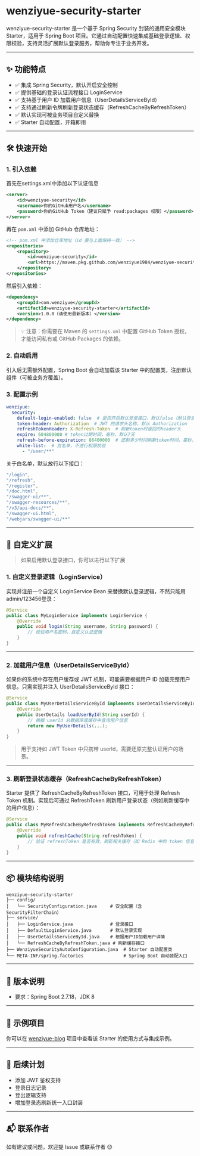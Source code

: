 
# **wenziyue-security-starter**

wenziyue-security-starter 是一个基于 Spring Security 封装的通用安全模块 Starter，适用于 Spring Boot 项目。它通过自动配置快速集成基础登录逻辑、权限校验，支持灵活扩展默认登录服务，帮助你专注于业务开发。

------

## **✨ 功能特点**

- ✅ 集成 Spring Security，默认开启安全控制
- ✅ 提供基础的登录认证流程接口 LoginService
- ✅ 支持基于用户 ID 加载用户信息（UserDetailsServiceById）
- ✅ 支持通过刷新令牌刷新登录状态缓存（RefreshCacheByRefreshToken）
- ✅ 默认实现可被业务项目自定义替换
- ✅ Starter 自动配置，开箱即用

------

## **🛠️ 快速开始**

### **1. 引入依赖**

首先在settings.xml中添加以下认证信息
```xml
<server>
    <id>wenziyue-security</id>
    <username>你的GitHub用户名</username>
    <password>你的GitHub Token（建议只赋予 read:packages 权限）</password>
</server>
```

再在 `pom.xml` 中添加 GitHub 仓库地址：

```xml
<!-- pom.xml 中添加仓库地址（id 要与上面保持一致） -->
<repositories>
    <repository>
        <id>wenziyue-security</id>
        <url>https://maven.pkg.github.com/wenziyue1984/wenziyue-security-starter</url>
    </repository>
</repositories>
```
然后引入依赖：

```xml
<dependency>
    <groupId>com.wenziyue</groupId>
    <artifactId>wenziyue-security-starter</artifactId>
    <version>1.0.0（请使用最新版本）</version>
</dependency>
```

> 💡 注意：你需要在 Maven 的 `settings.xml` 中配置 GitHub Token 授权，才能访问私有或 GitHub Packages 的依赖。

### **2. 自动启用**

引入后无需额外配置，Spring Boot 会自动加载该 Starter 中的配置类，注册默认组件（可被业务方覆盖）。

### **3. 配置示例**
```yaml
wenziyue:
  security:
    default-login-enabled: false  # 是否开启默认登录接口，默认false（默认登录接口只适用于简单的demo或者测试使用，请勿用于生产环境）
    token-header: Authorization  # JWT 的请求头名称，默认 Authorization
    refreshTokenHeader: X-Refresh-Token  # 刷新token时返回的header头
    expire: 604800000 # token过期时间，毫秒，默认7天
    refresh-before-expiration: 86400000  # 还剩多少时间刷新token时间，毫秒，默认1天
    white-list:  # 白名单，不进行权限校验
      - "/user/**"
```
关于白名单，默认放行以下接口：
```yaml
"/login",
"/refresh",
"/register",
"/doc.html",
"/swagger-ui/**",
"/swagger-resources/**",
"/v3/api-docs/**",
"/swagger-ui.html",
"/webjars/swagger-ui/**"
```

------

## **🔧 自定义扩展**
> 如果启用默认登录接口，你可以进行以下扩展

### **1. 自定义登录逻辑（LoginService）**

实现并注册一个自定义 LoginService Bean 来替换默认登录逻辑，不然只能用admin/123456登录：

```java
@Service
public class MyLoginService implements LoginService {
    @Override
    public void login(String username, String password) {
        // 校验用户名密码、自定义认证逻辑
    }
}
```

------

### **2. 加载用户信息（UserDetailsServiceById）**

如果你的系统中存在用户缓存或 JWT 机制，可能需要根据用户 ID 加载完整用户信息。只需实现并注入 UserDetailsServiceById 接口：

```java
@Service
public class MyUserDetailsServiceById implements UserDetailsServiceById {
    @Override
    public UserDetails loadUserById(String userId) {
        // 根据 userId 从数据库或缓存中查询用户信息
        return new MyUserDetails(...);
    }
}
```

> 用于支持如 JWT Token 中只携带 userId，需要还原完整认证用户的场景。

------





### **3. 刷新登录状态缓存（RefreshCacheByRefreshToken）**

Starter 提供了 RefreshCacheByRefreshToken 接口，可用于处理 Refresh Token 机制。实现后可通过 RefreshToken 刷新用户登录状态（例如刷新缓存中的用户信息）：

```java
@Service
public class MyRefreshCacheByRefreshToken implements RefreshCacheByRefreshToken {
    @Override
    public void refreshCache(String refreshToken) {
        // 验证 refreshToken 是否有效，刷新相关缓存（如 Redis 中的 token 信息）
    }
}
```

------

## **📦 模块结构说明**

```
wenziyue-security-starter
├── config/
│   └── SecurityConfiguration.java     # 安全配置（含 SecurityFilterChain）
├── service/
│   ├── LoginService.java              # 登录接口
│   ├── DefaultLoginService.java       # 默认登录实现
│   ├── UserDetailsServiceById.java    # 根据用户ID加载用户详情
│   └── RefreshCacheByRefreshToken.java # 刷新缓存接口
├── WenziyueSecurityAutoConfiguration.java  # Starter 自动配置类
└── META-INF/spring.factories               # Spring Boot 自动装配入口
```

------

## **📄 版本说明**

- 要求：Spring Boot 2.7.18，JDK 8

------

## **🔗 示例项目**

你可以在 [wenziyue-blog](https://github.com/wenziyue1984/wenziyue-blog) 项目中查看该 Starter 的使用方式与集成示例。

------

## **🧩 后续计划**

- 添加 JWT 鉴权支持
- 登录日志记录
- 登出逻辑支持
- 增加登录态刷新统一入口封装

------

## **📬 联系作者**

如有建议或问题，欢迎提 Issue 或联系作者 😊
